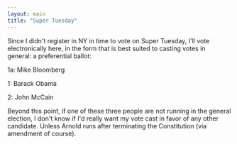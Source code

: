 ```yaml
---
layout: main
title: "Super Tuesday"
---
```

Since I didn't register in NY in time to vote on Super Tuesday, I'll vote
electronically here, in the form that is best suited to casting votes in
general: a preferential ballot:

  
1a: Mike Bloomberg

1: Barack Obama

2: John McCain

  
Beyond this point, if one of these three people are not running in the general
election, I don't know if I'd really want my vote cast in favor of any other
candidate. Unless Arnold runs after terminating the Constitution (via
amendment of course).

